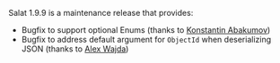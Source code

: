 Salat 1.9.9 is a maintenance release that provides:

- Bugfix to support optional Enums (thanks to [Konstantin Abakumov](https://github.com/rusabakumov))
- Bugfix to address default argument for `ObjectId` when deserializing JSON (thanks to [Alex Wajda](https://github.com/wajda))
